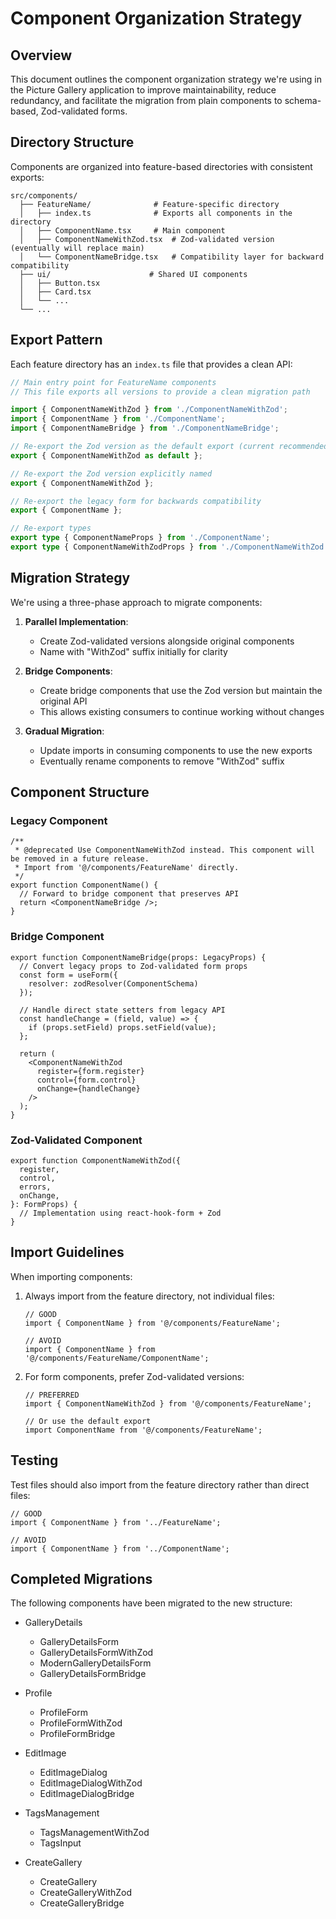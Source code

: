 # Component Organization Strategy

## Overview

This document outlines the component organization strategy we're using in the Picture Gallery application to improve maintainability, reduce redundancy, and facilitate the migration from plain components to schema-based, Zod-validated forms.

## Directory Structure

Components are organized into feature-based directories with consistent exports:

```
src/components/
  ├── FeatureName/              # Feature-specific directory
  │   ├── index.ts              # Exports all components in the directory
  │   ├── ComponentName.tsx     # Main component
  │   ├── ComponentNameWithZod.tsx  # Zod-validated version (eventually will replace main)
  │   └── ComponentNameBridge.tsx   # Compatibility layer for backward compatibility
  ├── ui/                      # Shared UI components
  │   ├── Button.tsx
  │   ├── Card.tsx
  │   └── ...
  └── ...
```

## Export Pattern

Each feature directory has an `index.ts` file that provides a clean API:

```typescript
// Main entry point for FeatureName components
// This file exports all versions to provide a clean migration path

import { ComponentNameWithZod } from './ComponentNameWithZod';
import { ComponentName } from './ComponentName';
import { ComponentNameBridge } from './ComponentNameBridge';

// Re-export the Zod version as the default export (current recommended)
export { ComponentNameWithZod as default };

// Re-export the Zod version explicitly named
export { ComponentNameWithZod };

// Re-export the legacy form for backwards compatibility
export { ComponentName };

// Re-export types
export type { ComponentNameProps } from './ComponentName';
export type { ComponentNameWithZodProps } from './ComponentNameWithZod';
```

## Migration Strategy

We're using a three-phase approach to migrate components:

1. **Parallel Implementation**: 
   - Create Zod-validated versions alongside original components
   - Name with "WithZod" suffix initially for clarity

2. **Bridge Components**:
   - Create bridge components that use the Zod version but maintain the original API
   - This allows existing consumers to continue working without changes

3. **Gradual Migration**:
   - Update imports in consuming components to use the new exports
   - Eventually rename components to remove "WithZod" suffix

## Component Structure

### Legacy Component

```tsx
/**
 * @deprecated Use ComponentNameWithZod instead. This component will be removed in a future release.
 * Import from '@/components/FeatureName' directly.
 */
export function ComponentName() {
  // Forward to bridge component that preserves API
  return <ComponentNameBridge />;
}
```

### Bridge Component 

```tsx
export function ComponentNameBridge(props: LegacyProps) {
  // Convert legacy props to Zod-validated form props
  const form = useForm({
    resolver: zodResolver(ComponentSchema)
  });
  
  // Handle direct state setters from legacy API
  const handleChange = (field, value) => {
    if (props.setField) props.setField(value);
  };
  
  return (
    <ComponentNameWithZod 
      register={form.register}
      control={form.control} 
      onChange={handleChange}
    />
  );
}
```

### Zod-Validated Component

```tsx
export function ComponentNameWithZod({
  register,
  control,
  errors,
  onChange,
}: FormProps) {
  // Implementation using react-hook-form + Zod
}
```

## Import Guidelines

When importing components:

1. Always import from the feature directory, not individual files:
   ```tsx
   // GOOD
   import { ComponentName } from '@/components/FeatureName';
   
   // AVOID
   import { ComponentName } from '@/components/FeatureName/ComponentName';
   ```

2. For form components, prefer Zod-validated versions:
   ```tsx
   // PREFERRED
   import { ComponentNameWithZod } from '@/components/FeatureName';
   
   // Or use the default export
   import ComponentName from '@/components/FeatureName';
   ```

## Testing

Test files should also import from the feature directory rather than direct files:

```tsx
// GOOD
import { ComponentName } from '../FeatureName';

// AVOID
import { ComponentName } from '../ComponentName';
```

## Completed Migrations

The following components have been migrated to the new structure:

- GalleryDetails
  - GalleryDetailsForm
  - GalleryDetailsFormWithZod
  - ModernGalleryDetailsForm
  - GalleryDetailsFormBridge

- Profile
  - ProfileForm
  - ProfileFormWithZod
  - ProfileFormBridge

- EditImage
  - EditImageDialog
  - EditImageDialogWithZod
  - EditImageDialogBridge

- TagsManagement
  - TagsManagementWithZod
  - TagsInput

- CreateGallery
  - CreateGallery
  - CreateGalleryWithZod
  - CreateGalleryBridge

